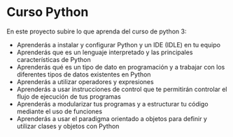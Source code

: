 # Curso Python

En este proyecto subire lo que aprenda del curso de python 3: 

- Aprenderás a instalar y configurar Python y un IDE (IDLE) en tu equipo
- Aprenderás que es un lenguaje interpretado y las principales características de Python
- Aprenderás qué es un tipo de dato en programación y a trabajar con los diferentes tipos de datos existentes en Python
- Aprenderás a utilizar operadores y expresiones
- Aprenderás a usar instrucciones de control que te permitirán controlar el flujo de ejecución de tus programas
- Aprenderás a modularizar tus programas y a estructurar tu código mediante el uso de funciones
- Aprenderás a usar el paradigma orientado a objetos para definir y utilizar clases y objetos con Python
